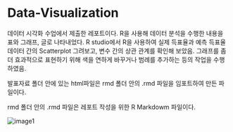 # Data-Visualization
데이터 시각화 수업에서 제출한 레포트이다.
R을 사용해 데이터 분석을 수행한 내용을 표와 그래프, 글로 나타내었다.
R studio에서 R을 사용하여 실제 득표율과 예측 득표율 데이터 간의 Scatterplot 그려보고, 변수 간의 상관 관계를 확인해 보았음.
그래프를 좀 더 효과적으로 표현하기 위해 색을 연하게 바꾸거나 범례를 추가하는 등의 작업을 수행 하였음.

발표자료 폴더 안에 있는 html파일은 rmd 폴더 안의 .rmd 파일을 임포트하여 만든 파일이다.

rmd 폴더 안의 .rmd 파일은 레포트 작성을 위한 R Markdowm 파일이다.

![image1](https://github.com/heojunbong2/portfolio/assets/168062535/0208d71f-c2c1-432b-a55d-bd3bb8dd63f3)
